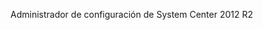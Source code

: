 <Token xmlns:xlink="http://www.w3.org/1999/xlink">Administrador de configuración de System Center 2012 R2</Token>

<!--HONumber=Jul16_HO3-->


